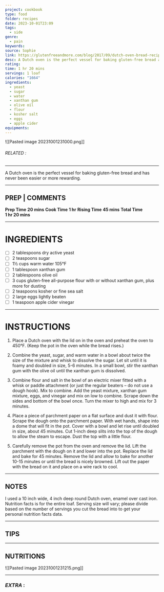 ```yaml
---
project: cookbook
type: food
folder: recipes
date: 2023-10-01T23:09
tags:
  - side
genre:
  - pain
keywords: 
source: Sophie
link: https://glutenfreeandmore.com/blog/2017/09/dutch-oven-bread-recipe.html
desc: A Dutch oven is the perfect vessel for baking gluten-free bread and has never been easier or more rewarding.
rating: 
time: 1 hr 20 mins
servings: 1 loaf
calories: "1664"
ingredients:
  - yeast
  - sugar
  - water
  - xanthan gum
  - olive oil
  - flour
  - kosher salt
  - eggs
  - apple cider
equipments:
---
```


![[Pasted image 20231001231000.png]]
###### *RELATED* : 
---
A Dutch oven is the perfect vessel for baking gluten-free bread and has never been easier or more rewarding.

---
## PREP | COMMENTS

**Prep Time** **20 mins**
**Cook Time** **1 hr**
**Rising Time** **45 mins**
**Total Time** **1 hr 20 mins**

---
# INGREDIENTS

- [ ] 2 tablespoons dry active yeast
- [ ] 2 teaspoons sugar
- [ ] 1½ cups warm water 105°F
- [ ] 1 tablespoon xanthan gum
- [ ] 2 tablespoons olive oil
- [ ] 3 cups gluten-free all-purpose flour with or without xanthan gum, plus more for dusting
- [ ] 2 teaspoons kosher or fine sea salt
- [ ] 2 large eggs lightly beaten
- [ ] 1 teaspoon apple cider vinegar

---
# INSTRUCTIONS

1. Place a Dutch oven with the lid on in the oven and preheat the oven to 450°F. (Keep the pot in the oven while the bread rises.)
    
2. Combine the yeast, sugar, and warm water in a bowl about twice the size of the mixture and whisk to dissolve the sugar. Let sit until it is foamy and doubled in size, 5-6 minutes. In a small bowl, stir the xanthan gum with the olive oil until the xanthan gum is dissolved.
    
3. Combine flour and salt in the bowl of an electric mixer fitted with a whisk or paddle attachment (or just the regular beaters – do not use a dough hook). Mix to combine. Add the yeast mixture, xanthan gum mixture, eggs, and vinegar and mix on low to combine. Scrape down the sides and bottom of the bowl once. Turn the mixer to high and mix for 3 minutes.
    
4. Place a piece of parchment paper on a flat surface and dust it with flour. Scrape the dough onto the parchment paper. With wet hands, shape into a dome that will fit in the pot. Cover with a bowl and let rise until doubled in size, about 45 minutes. Cut 1-inch deep slits into the top of the dough to allow the steam to escape. Dust the top with a little flour.
    
5. Carefully remove the pot from the oven and remove the lid. Lift the parchment with the dough on it and lower into the pot. Replace the lid and bake for 45 minutes. Remove the lid and allow to bake for another 10-15 minutes or until the bread is nicely browned. Lift out the paper with the bread on it and place on a wire rack to cool.

---
## NOTES

I used a 10 inch wide, 4 inch deep round Dutch oven, enamel over cast iron. Nutrition facts is for the entire loaf. Serving size will vary; please divide based on the number of servings you cut the bread into to get your personal nutrition facts data.

---
## TIPS



---
## NUTRITIONS

![[Pasted image 20231001231215.png]]

---
### *EXTRA* :



